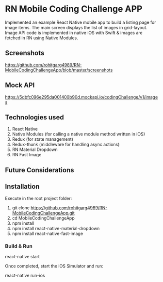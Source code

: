 # RN Mobile Coding Challenge APP

Implemented an example React Native mobile app to build a listing page for image items. The main screen displays the list of images in grid-layout. 
Image API code is implemented in native iOS with Swift & images are fetched in RN using Native Modules.

## Screenshots

<https://github.com/rohitgarg4989/RN-MobileCodingChallengeApp/blob/master/screenshots>

## Mock API

<https://5dbfc096e295da001400b90d.mockapi.io/codingChallenge/v1/images>

## Technologies used

1. React Native
2. Native Modules (for calling a native module method written in iOS)
3. Redux (for state management)
4. Redux-thunk (middleware for handling async actions)
5. RN Material Dropdown
6. RN Fast Image

## Future Considerations



## Installation

Execute in the root project folder:

1. git clone <https://github.com/rohitgarg4989/RN-MobileCodingChallengeApp.git>
2. cd MobileCodingChallengeApp
3. npm install
4. npm install react-native-material-dropdown
5. npm install react-native-fast-image

### Build & Run

react-native start

Once completed, start the iOS Simulator and run:

react-native run-ios
